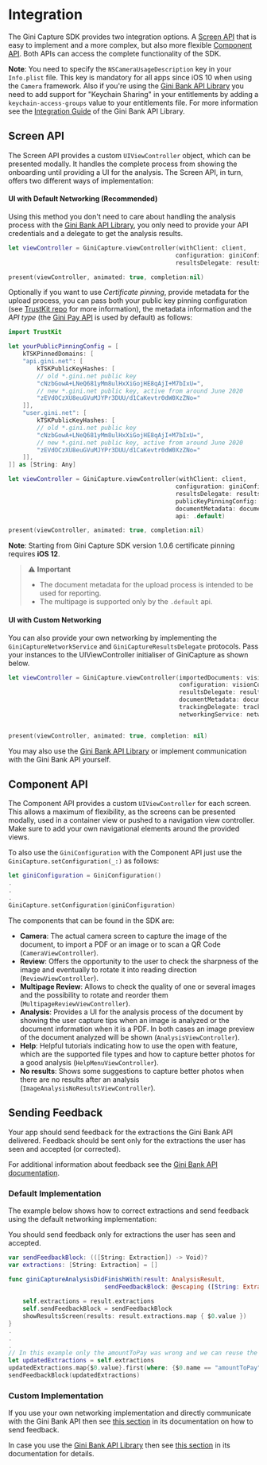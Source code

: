 Integration
=============================

The Gini Capture SDK provides two integration options. A [Screen API](#screen-api) that is easy to implement and a more complex, but also more flexible [Component API](#component-api). Both APIs can access the complete functionality of the SDK.

**Note**: You need to specify the `NSCameraUsageDescription` key in your `Info.plist` file. This key is mandatory for all apps since iOS 10 when using the `Camera` framework. Also if you're using the [Gini Bank API Library](https://github.com/gini/bank-api-library-ios) you need to add support for "Keychain Sharing" in your entitlements by adding a `keychain-access-groups` value to your entitlements file. For more information see the [Integration Guide](https://developer.gini.net/gini-mobile-ios/GiniBankAPILibrary/getting-started.html) of the Gini Bank API Library.

## Screen API

The Screen API provides a custom `UIViewController` object, which can be presented modally. It handles the complete process from showing the onboarding until providing a UI for the analysis.
The Screen API, in turn, offers two different ways of implementation:

#### UI with Default Networking (Recommended)
Using this method you don't need to care about handling the analysis process with the [Gini Bank API Library](https://github.com/gini/bank-api-library-ios), you only need to provide your API credentials and a delegate to get the analysis results.

```swift
let viewController = GiniCapture.viewController(withClient: client,
                                               configuration: giniConfiguration,
                                               resultsDelegate: resultsDelegate)

present(viewController, animated: true, completion:nil)
```

Optionally if you want to use _Certificate pinning_, provide metadata for the upload process, you can pass both your public key pinning configuration (see [TrustKit repo](https://github.com/datatheorem/TrustKit) for more information), the metadata information and the _API type_ (the [Gini Pay API](https://pay-api.gini.net/documentation/#gini-pay-api-documentation-v1-0) is used by default) as follows:

```swift
import TrustKit

let yourPublicPinningConfig = [
    kTSKPinnedDomains: [
    "api.gini.net": [
        kTSKPublicKeyHashes: [
        // old *.gini.net public key
        "cNzbGowA+LNeQ681yMm8ulHxXiGojHE8qAjI+M7bIxU=",
        // new *.gini.net public key, active from around June 2020
        "zEVdOCzXU8euGVuMJYPr3DUU/d1CaKevtr0dW0XzZNo="
    ]],
    "user.gini.net": [
        kTSKPublicKeyHashes: [
        // old *.gini.net public key
        "cNzbGowA+LNeQ681yMm8ulHxXiGojHE8qAjI+M7bIxU=",
        // new *.gini.net public key, active from around June 2020
        "zEVdOCzXU8euGVuMJYPr3DUU/d1CaKevtr0dW0XzZNo="
    ]],
]] as [String: Any]

let viewController = GiniCapture.viewController(withClient: client,
                                               configuration: giniConfiguration,
                                               resultsDelegate: resultsDelegate,
                                               publicKeyPinningConfig: yourPublicPinningConfig,
                                               documentMetadata: documentMetadata,
                                               api: .default)

present(viewController, animated: true, completion:nil)
```
**Note**: Starting from Gini Capture SDK version 1.0.6 certificate pinning requires **iOS 12**.

> ⚠️  **Important**
> - The document metadata for the upload process is intended to be used for reporting.
> - The multipage is supported only by the `.default` api.

#### UI with Custom Networking
You can also provide your own networking by implementing the `GiniCaptureNetworkService` and `GiniCaptureResultsDelegate` protocols. Pass your instances to the UIViewController initialiser of GiniCapture as shown below.

```swift
let viewController = GiniCapture.viewController(importedDocuments: visionDocuments,
                                                configuration: visionConfiguration,
                                                resultsDelegate: resultsDelegate,
                                                documentMetadata: documentMetadata,
                                                trackingDelegate: trackingDelegate,
                                                networkingService: networkingService)


present(viewController, animated: true, completion: nil)
```
You may also use the [Gini Bank API Library](https://github.com/gini/bank-api-library-ios) or implement communication with the Gini Bank API yourself.
## Component API

The Component API provides a custom `UIViewController` for each screen. This allows a maximum of flexibility, as the screens can be presented modally, used in a container view or pushed to a navigation view controller. Make sure to add your own navigational elements around the provided views.

To also use the `GiniConfiguration` with the Component API just use the `GiniCapture.setConfiguration(_:)` as follows:

```swift
let giniConfiguration = GiniConfiguration()
.
.
.
GiniCapture.setConfiguration(giniConfiguration)
```

The components that can be found in the SDK are:
* **Camera**: The actual camera screen to capture the image of the document, to import a PDF or an image or to scan a QR Code (`CameraViewController`).
* **Review**: Offers the opportunity to the user to check the sharpness of the image and eventually to rotate it into reading direction (`ReviewViewController`).
* **Multipage Review**: Allows to check the quality of one or several images and the possibility to rotate and reorder them (`MultipageReviewViewController`).
* **Analysis**: Provides a UI for the analysis process of the document by showing the user capture tips when an image is analyzed or the document information when it is a PDF. In both cases an image preview of the document analyzed will be shown (`AnalysisViewController`).
* **Help**: Helpful tutorials indicating how to use the open with feature, which are the supported file types and how to capture better photos for a good analysis (`HelpMenuViewController`).
* **No results**: Shows some suggestions to capture better photos when there are no results after an analysis (`ImageAnalysisNoResultsViewController`).

## Sending Feedback

Your app should send feedback for the extractions the Gini Bank API delivered. Feedback should be sent only for the extractions the user has seen and accepted (or corrected).

For additional information about feedback see the [Gini Bank API documentation](https://pay-api.gini.net/documentation/#send-feedback-and-get-even-better-extractions-next-time).

### Default Implementation

The example below shows how to correct extractions and send feedback using the default networking implementation:

You should send feedback only for extractions the user has seen and accepted.

```swift
var sendFeedbackBlock: (([String: Extraction]) -> Void)?
var extractions: [String: Extraction] = []

func giniCaptureAnalysisDidFinishWith(result: AnalysisResult,
                           sendFeedbackBlock: @escaping ([String: Extraction]) -> Void){
        
    self.extractions = result.extractions
    self.sendFeedbackBlock = sendFeedbackBlock
    showResultsScreen(results: result.extractions.map { $0.value })
}
.
.
.
// In this example only the amountToPay was wrong and we can reuse the other extractions.
let updatedExtractions = self.extractions
updatedExtractions.map{$0.value}.first(where: {$0.name == "amountToPay"})?.value = "31,25:EUR"
sendFeedbackBlock(updatedExtractions)

```
### Custom Implementation

If you use your own networking implementation and directly communicate with the Gini Bank API then see [this section](https://pay-api.gini.net/documentation/#submitting-feedback-on-extractions) in its documentation on how to send feedback.

In case you use the [Gini Bank API Library](https://developer.gini.net/gini-mobile-ios/GiniBankAPILibrary/) then see [this section](https://developer.gini.net/gini-mobile-ios/GiniBankAPILibrary/getting-started.html) in its documentation for details.
